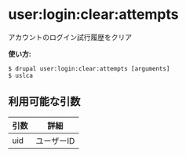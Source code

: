 # user:login:clear:attempts
アカウントのログイン試行履歴をクリア

**使い方:**
```
$ drupal user:login:clear:attempts [arguments]
$ uslca  
```

## 利用可能な引数
引数 | 詳細
---------|-------------
uid | ユーザーID
